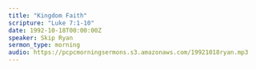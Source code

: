 ```yaml
---
title: "Kingdom Faith"
scripture: "Luke 7:1-10"
date: 1992-10-18T00:00:00Z
speaker: Skip Ryan
sermon_type: morning
audio: https://pcpcmorningsermons.s3.amazonaws.com/19921018ryan.mp3 
---
```



